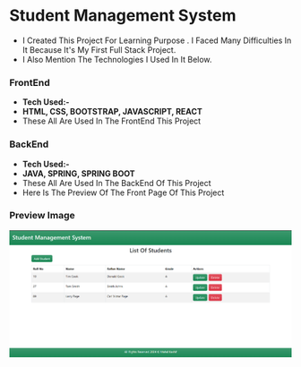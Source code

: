 # Student Management System
- I Created This Project For Learning Purpose . I Faced Many Difficulties In It Because It's My First Full Stack Project.
- I Also Mention The Technologies I Used In It Below.
### FrontEnd
- **Tech Used:-**
- **HTML, CSS, BOOTSTRAP, JAVASCRIPT, REACT**
- These All Are Used In The FrontEnd This Project
### BackEnd
- **Tech Used:-**
- **JAVA, SPRING, SPRING BOOT**
- These All Are Used In The BackEnd Of This Project
- Here Is The Preview Of The Front Page Of This Project

### Preview Image
![Project Preview Picture](preview.png)
